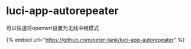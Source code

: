 # luci-app-autorepeater

可以快速将openwrt设置为无线中继模式

{% embed url="https://github.com/peter-tank/luci-app-autorepeater" %}
